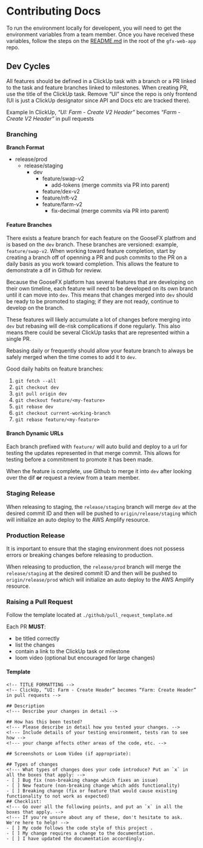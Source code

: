 # Contributing Docs

To run the environment locally for developent, you will need to get the environment variables from a team member. Once you have received these variables, follow the steps on the [README.md](https://github.com/GooseFX1/gfx-web-app) in the root of the `gfx-web-app` repo.

## Dev Cycles

All features should be defined in a ClickUp task with a branch or a PR linked to the task and feature branches linked to milestones. When creating PR, use the title of the ClickUp task. Remove “UI” since the repo is only frontend (UI is just a ClickUp designator since API and Docs etc are tracked there).

Example
In ClickUp, _“UI: Farm - Create V2 Header”_ becomes _“Farm - Create V2 Header”_ in pull requests

### Branching

**Branch Format**

- release/prod
  - release/staging
    - dev
      - feature/swap-v2
        - add-tokens (merge commits via PR into parent)
      - feature/dex-v2
      - feature/nft-v2
      - feature/farm-v2
        - fix-decimal (merge commits via PR into parent)

#### Feature Branches

There exists a feature branch for each feature on the GooseFX platfrom and is based on the `dev` branch. These branches are versioned: example, `feature/swap-v2`. When working toward feature completion, start by creating a branch off of openning a PR and push commits to the PR on a daily basis as you work toward completion. This allows the feature to demonstrate a dif in Github for review.

Because the GooseFX platform has several features that are developing on their own timeline, each feature will need to be developed on its own branch until it can move into `dev`. This means that changes merged into `dev` should be ready to be promoted to staging; if they are not ready, continue to develop on the branch.

These features will likely accumulate a lot of changes before merging into `dev` but rebasing will de-risk complications if done regularly. This also means there could be several ClickUp tasks that are represented within a single PR.

Rebasing daily or frequently should allow your feature branch to always be safely merged when the time comes to add it to `dev`.

Good daily habits on feature branches:

1. `git fetch --all`
2. `git checkout dev`
3. `git pull origin dev`
4. `git checkout feature/<my-feature>`
5. `git rebase dev`
6. `git checkout current-working-branch`
7. `git rebase feature/<my-feature>`

#### Branch Dynamic URLs

Each branch prefixed with `feature/` will auto build and deploy to a url for testing the updates represented in that merge commit. This allows for testing before a commitment to promote it has been made.

When the feature is complete, use Github to merge it into `dev` after looking over the dif **or** request a review from a team member.

### Staging Release

When releasing to staging, the `release/staging` branch will merge `dev` at the desired commit ID and then will be pushed to `origin/release/staging` which will initialize an auto deploy to the AWS Amplify resource.

### Production Release

It is important to ensure that the staging environment does not possess errors or breaking changes before releasing to production.

When releasing to production, the `release/prod` branch will merge the `release/staging` at the desired commit ID and then will be pushed to `origin/release/prod` which will initialize an auto deploy to the AWS Amplify resource.

### Raising a Pull Request

Follow the template located at `./github/pull_request_template.md`

Each PR **MUST**:

- be titled correctly
- list the changes
- contain a link to the ClickUp task or milestone
- loom video (optional but encouraged for large changes)

#### Template

```
<!-- TITLE FORMATTING -->
<!-- ClickUp, “UI: Farm - Create Header” becomes “Farm: Create Header” in pull requests -->

## Description
<!--- Describe your changes in detail -->

## How has this been tested?
<!--- Please describe in detail how you tested your changes. -->
<!--- Include details of your testing environment, tests ran to see how -->
<!--- your change affects other areas of the code, etc. -->

## Screenshots or Loom Video (if appropriate):

## Types of changes
<!--- What types of changes does your code introduce? Put an `x` in all the boxes that apply: -->
- [ ] Bug fix (non-breaking change which fixes an issue)
- [ ] New feature (non-breaking change which adds functionality)
- [ ] Breaking change (fix or feature that would cause existing functionality to not work as expected)
## Checklist:
<!--- Go over all the following points, and put an `x` in all the boxes that apply. -->
<!--- If you're unsure about any of these, don't hesitate to ask. We're here to help! -->
- [ ] My code follows the code style of this project .
- [ ] My change requires a change to the documentation.
- [ ] I have updated the documentation accordingly.
```
